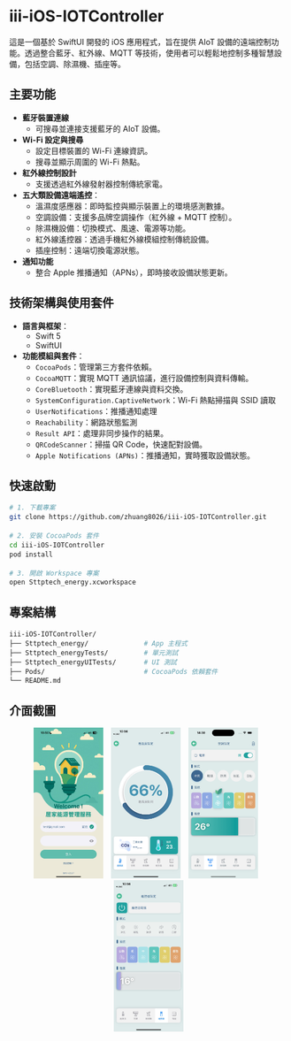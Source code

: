 # iii-iOS-IOTController

這是一個基於 SwiftUI 開發的 iOS 應用程式，旨在提供 AIoT 設備的遠端控制功能。透過整合藍牙、紅外線、MQTT 等技術，使用者可以輕鬆地控制多種智慧設備，包括空調、除濕機、插座等。

## 主要功能

- **藍牙裝置連線**
  - 可搜尋並連接支援藍牙的 AIoT 設備。
- **Wi-Fi 設定與搜尋**
  - 設定目標裝置的 Wi-Fi 連線資訊。
  - 搜尋並顯示周圍的 Wi-Fi 熱點。
- **紅外線控制設計**
  - 支援透過紅外線發射器控制傳統家電。
- **五大類設備遠端遙控**：
  - 溫濕度感應器：即時監控與顯示裝置上的環境感測數據。
  - 空調設備：支援多品牌空調操作（紅外線 + MQTT 控制）。
  - 除濕機設備：切換模式、風速、電源等功能。
  - 紅外線遙控器：透過手機紅外線模組控制傳統設備。
  - 插座控制：遠端切換電源狀態。
- **通知功能**
  - 整合 Apple 推播通知（APNs），即時接收設備狀態更新。

## 技術架構與使用套件

- **語言與框架**：
  - Swift 5
  - SwiftUI
- **功能模組與套件**：
  - `CocoaPods`：管理第三方套件依賴。
  - `CocoaMQTT`：實現 MQTT 通訊協議，進行設備控制與資料傳輸。
  - `CoreBluetooth`：實現藍牙連線與資料交換。
  - `SystemConfiguration.CaptiveNetwork`：Wi-Fi 熱點掃描與 SSID 讀取
  - `UserNotifications`：推播通知處理
  - `Reachability`：網路狀態監測
  - `Result API`：處理非同步操作的結果。
  - `QRCodeScanner`：掃描 QR Code，快速配對設備。
  - `Apple Notifications (APNs)`：推播通知，實時獲取設備狀態。

## 快速啟動

```bash
# 1. 下載專案
git clone https://github.com/zhuang8026/iii-iOS-IOTController.git

# 2. 安裝 CocoaPods 套件
cd iii-iOS-IOTController
pod install

# 3. 開啟 Workspace 專案
open Sttptech_energy.xcworkspace
```

## 專案結構

```bash
iii-iOS-IOTController/
├── Sttptech_energy/              # App 主程式
├── Sttptech_energyTests/         # 單元測試
├── Sttptech_energyUITests/       # UI 測試
├── Pods/                         # CocoaPods 依賴套件
└── README.md
```

## 介面截圖

<p align="center">
  <img src="Images/login.png" alt="登入畫面" width="25%" style="margin-right: 10px;" />
  <img src="Images/temp.png" alt="溫濕度畫面" width="25%" style="margin-right: 10px;" />
  <img src="Images/ac.png" alt="空調控制畫面" width="25%" style="margin-right: 10px;" />
  <img src="Images/remote.png" alt="紅外線控制畫面" width="25%" />
</p>

<!-- ### 登入畫面
![AC Control](Images/login.png) -->
